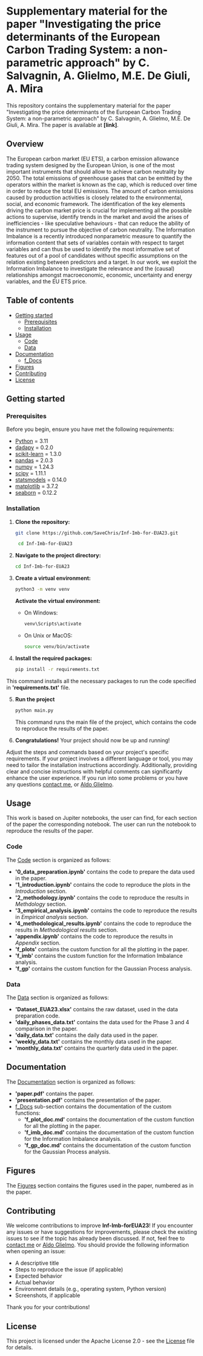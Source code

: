 # Supplementary material for the paper "Investigating the price determinants of the European Carbon Trading System: a non-parametric approach" by C. Salvagnin, A. Glielmo, M.E. De Giuli, A. Mira
This repository contains the supplementary material for the paper "Investigating the price determinants of the European Carbon Trading System: a non-parametric approach" by C. Salvagnin, A. Glielmo, M.E. De Giuli, A. Mira. The paper is available at **[link]**.

## Overview
The European carbon market (EU ETS), a carbon emission allowance trading system designed by the European Union, is one of the most important instruments that should allow to achieve carbon neutrality by 2050. The total emissions of greenhouse gases that can be emitted by the operators within the market is known as the cap, which is reduced over time in order to reduce the total EU emissions. The amount of carbon emissions caused by production activities is closely related to the environmental, social, and economic framework. The identification of the key elements driving the carbon market price is crucial for implementing all the possible actions to supervise, identify trends in the market and avoid the arises of inefficiencies - like speculative behaviours - that can reduce the ability of the instrument to pursue the objective of carbon neutrality. The Information Imbalance is a recently introduced nonparametric measure to quantify the information content that sets of variables contain with respect to target variables and can thus be used to identify the most informative set of features out of a pool of candidates without specific assumptions on the relation existing between predictors and a target. In our work, we exploit the Information Imbalance to investigate the relevance and the (causal) relationships amongst macroeconomic, economic, uncertainty and energy variables, and the EU ETS price.

## Table of contents
- [Getting started](#getting-started)
  - [Prerequisites](#prerequisites)
  - [Installation](#installation)
- [Usage](#usage)
  - [Code](#code)
  - [Data](#data)
- [Documentation](#documentation)
   - [f_Docs](#f_Docs)
- [Figures](#figures)
- [Contributing](#contributing)
- [License](#license)

## Getting started

### Prerequisites
Before you begin, ensure you have met the following requirements:
- [Python](https://www.python.org/) = 3.11
- [dadapy](https://dadapy.readthedocs.io/en/latest/#) = 0.2.0
- [scikit-learn](https://scikit-learn.org/stable/) = 1.3.0
- [pandas](https://pandas.pydata.org/) = 2.0.3
- [numpy](https://numpy.org/) = 1.24.3
- [scipy](https://www.scipy.org/) = 1.11.1
- [statsmodels](https://www.statsmodels.org/stable/index.html) = 0.14.0
- [matplotlib](https://matplotlib.org/) = 3.7.2
- [seaborn](https://seaborn.pydata.org/) = 0.12.2

### Installation
1. **Clone the repository:**

   ```bash
   git clone https://github.com/SaveChris/Inf-Imb-for-EUA23.git

    cd Inf-Imb-for-EUA23
    ```
2. **Navigate to the project directory:**

   ```bash
   cd Inf-Imb-for-EUA23
   ```

3. **Create a virtual environment:**

   ```bash
   python3 -m venv venv
   ```
   **Activate the virtual environment:**
    - On Windows:
        ```bash
        venv\Scripts\activate
        ```
    - On Unix or MacOS:
        ```bash
        source venv/bin/activate
        ```

4. **Install the required packages:**

   ```bash
   pip install -r requirements.txt
   ```
This command installs all the necessary packages to run the code specified in **'requirements.txt'** file.

5. **Run the project**

   ```bash
   python main.py
   ```
   This command runs the main file of the project, which contains the code to reproduce the results of the paper.

6. **Congratulations!**
Your project should now be up and running!

Adjust the steps and commands based on your project's specific requirements. If your project involves a different language or tool, you may need to tailor the installation instructions accordingly. Additionally, providing clear and concise instructions with helpful comments can significantly enhance the user experience. If you run into some problems or you have any questions [contact me](mailto:c.salvagnin@unibs.it), or [Aldo Glielmo](mailto:aldo.glielmo@gmail.com).

## Usage
This work is based on Jupiter notebooks, the user can find, for each section of the paper the corresponding notebook. The user can run the notebook to reproduce the results of the paper.

### Code
The [Code](#code) section is organized as follows:
- **'0_data_preparation.ipynb'** contains the code to prepare the data used in the paper.
- **'1_introduction.ipynb'** contains the code to reproduce the plots in the *Introduction* section.
- **'2_methodology.ipynb'** contains the code to reproduce the results in *Methdology* section.
- **'3_empirical_analysis.ipynb'** contains the code to reproduce the results in *Empirical analysis* section.
- **'4_methodological_results.ipynb'** contains the code to reproduce the results in *Methodological results* section.
- **'appendix.ipynb'** contains the code to reproduce the results in *Appendix* section.
- **'f_plots'** contains the custom function for all the plotting in the paper.
- **'f_imb'** contains the custom function for the Information Imbalance analysis.
- **'f_gp'** contains the custom function for the Gaussian Process analysis. 

### Data
The [Data](#data) section is organized as follows:
- **'Dataset_EUA23.xlsx'** contains the raw dataset, used in the data preparation code.
- **'daily_phases_data.txt'** contains the data used for the Phase 3 and 4 comparison in the paper.
- **'daily_data.txt'** contains the daily data used in the paper.
- **'weekly_data.txt'** contains the monthly data used in the paper.
- **'monthly_data.txt'** contains the quarterly data used in the paper.

## Documentation
The [Documentation](#documentation) section is organized as follows:
- **'paper.pdf'** contains the paper.
- **'presentation.pdf'** contains the presentation of the paper.
- [f_Docs](#f_Docs) sub-section contains the documentation of the custom functions:
   - **'f_plot_doc.md'** contains the documentation of the custom function for all the plotting in the paper.
   - **'f_imb_doc.md'** contains the documentation of the custom function for the Information Imbalance analysis.
   - **'f_gp_doc.md'** contains the documentation of the custom function for the Gaussian Process analysis.

## Figures
The [Figures](#figures) section contains the figures used in the paper, numbered as in the paper.

## Contributing
We welcome contributions to improve **Inf-Imb-forEUA23**!
If you encounter any issues or have suggestions for improvements, please check the existing issues to see if the topic has already been discussed. If not, feel free to [contact me](mailto:c.salvagnin@unibs.it) or [Aldo Glielmo](mailto:aldo.glielmo@gmail.com).
You should provide the following information when opening an issue:

- A descriptive title
- Steps to reproduce the issue (if applicable)
- Expected behavior
- Actual behavior
- Environment details (e.g., operating system, Python version)
- Screenshots, if applicable

Thank you for your contributions!

## License
This project is licensed under the Apache License 2.0 - see the [License](LICENSE.txt) file for details.